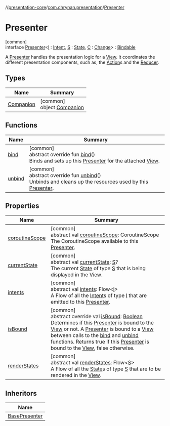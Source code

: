 //[presentation-core](../../../index.md)/[com.chrynan.presentation](../index.md)/[Presenter](index.md)

# Presenter

[common]\
interface [Presenter](index.md)&lt;[I](index.md) : [Intent](../-intent/index.md), [S](index.md) : [State](../-state/index.md), [C](index.md) : [Change](../-change/index.md)&gt; : [Bindable](../-bindable/index.md)

A [Presenter](index.md) handles the presentation logic for a [View](../-view/index.md). It coordinates the different presentation components, such as, the [Action](../-action/index.md)s and the [Reducer](../-reducer/index.md).

## Types

| Name | Summary |
|---|---|
| [Companion](-companion/index.md) | [common]<br>object [Companion](-companion/index.md) |

## Functions

| Name | Summary |
|---|---|
| [bind](bind.md) | [common]<br>abstract override fun [bind](bind.md)()<br>Binds and sets up this [Presenter](index.md) for the attached [View](../-view/index.md). |
| [unbind](unbind.md) | [common]<br>abstract override fun [unbind](unbind.md)()<br>Unbinds and cleans up the resources used by this [Presenter](index.md). |

## Properties

| Name | Summary |
|---|---|
| [coroutineScope](coroutine-scope.md) | [common]<br>abstract val [coroutineScope](coroutine-scope.md): CoroutineScope<br>The CoroutineScope available to this [Presenter](index.md). |
| [currentState](current-state.md) | [common]<br>abstract val [currentState](current-state.md): [S](index.md)?<br>The current [State](../-state/index.md) of type [S](index.md) that is being displayed in the [View](../-view/index.md). |
| [intents](intents.md) | [common]<br>abstract val [intents](intents.md): Flow&lt;[I](index.md)&gt;<br>A Flow of all the [Intent](../-intent/index.md)s of type [I](index.md) that are emitted to this [Presenter](index.md). |
| [isBound](is-bound.md) | [common]<br>abstract override val [isBound](is-bound.md): [Boolean](https://kotlinlang.org/api/latest/jvm/stdlib/kotlin/-boolean/index.html)<br>Determines if this [Presenter](index.md) is bound to the [View](../-view/index.md) or not. A [Presenter](index.md) is bound to a [View](../-view/index.md) between calls to the [bind](bind.md) and [unbind](unbind.md) functions. Returns true if this [Presenter](index.md) is bound to the [View](../-view/index.md), false otherwise. |
| [renderStates](render-states.md) | [common]<br>abstract val [renderStates](render-states.md): Flow&lt;[S](index.md)&gt;<br>A Flow of all the [State](../-state/index.md)s of type [S](index.md) that are to be rendered in the [View](../-view/index.md). |

## Inheritors

| Name |
|---|
| [BasePresenter](../-base-presenter/index.md) |
